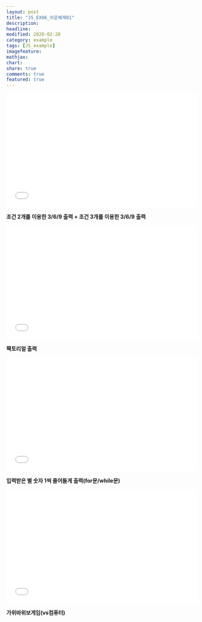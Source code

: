 ```yaml
---
layout: post
title: "JS_EX06_쉬운예제01"
description:
headline:
modified: 2020-02-28
category: example
tags: [JS_example]
imagefeature:
mathjax:
chart:
share: true
comments: true
featured: true
---
```


<div class="code">
<iframe width="100%" height="300" src="//jsfiddle.net/lsh58/9ztmj0cq/51/embedded/html,result/dark/" allowfullscreen="allowfullscreen" allowpaymentrequest frameborder="0"></iframe>
</div>

  **조건 2개를 이용한 3/6/9 출력 + 조건 3개를 이용한 3/6/9 출력**


<div class="code">
<iframe width="100%" height="300" src="//jsfiddle.net/lsh58/9ztmj0cq/54/embedded/html,result/dark/" allowfullscreen="allowfullscreen" allowpaymentrequest frameborder="0"></iframe>
</div>

  **팩토리얼 출력**


<div class="code">
<iframe width="100%" height="300" src="//jsfiddle.net/lsh58/9ztmj0cq/58/embedded/html,result/dark/" allowfullscreen="allowfullscreen" allowpaymentrequest frameborder="0"></iframe>
</div>

  **입력받은 별 숫자 1씩 줄어들게 출력(for문/while문)**


<div class="code">
<iframe width="100%" height="300" src="//jsfiddle.net/lsh58/9ztmj0cq/59/embedded/html,result/dark/" allowfullscreen="allowfullscreen" allowpaymentrequest frameborder="0"></iframe>
</div>

  **가위바위보게임(vs컴퓨터)**